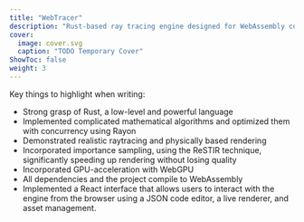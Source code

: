 ```yaml
---
title: "WebTracer"
description: "Rust-based ray tracing engine designed for WebAssembly compatibility, featuring a React-powered user interface."
cover:
  image: cover.svg
  caption: "TODO Temporary Cover"
ShowToc: false
weight: 3
---
```


Key things to highlight when writing:

- Strong grasp of Rust, a low-level and powerful language
- Implemented complicated mathematical algorithms and optimized them with concurrency using Rayon
- Demonstrated realistic raytracing and physically based rendering
- Incorporated importance sampling, using the ReSTIR technique, significantly speeding up rendering without losing quality
- Incorporated GPU-acceleration with WebGPU
- All dependencies and the project compile to WebAssembly
- Implemented a React interface that allows users to interact with the engine from the browser using a JSON code editor, a live renderer, and asset management.
